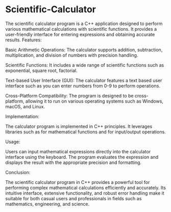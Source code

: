 # Scientific-Calculator
The scientific calculator program is a C++ application designed to perform various mathematical calculations with scientific functions. It provides a user-friendly interface for entering expressions and obtaining accurate results.
Features:

Basic Arithmetic Operations: The calculator supports addition, subtraction, multiplication, and division of numbers with precision handling.

Scientific Functions: It includes a wide range of scientific functions such as exponential, square root, factorial.

Text-based User Interface (GUI): The calculator features a text based user interface such as you can enter numbers from 0-9 to perform operations.

Cross-Platform Compatibility: The program is designed to be cross-platform, allowing it to run on various operating systems such as Windows, macOS, and Linux.

Implementation:

The calculator program is implemented in C++ principles. It leverages libraries such as <cmath> for mathematical functions and <iostream> for input/output operations.

Usage:

Users can input mathematical expressions directly into the calculator interface using the keyboard. The program evaluates the expression and displays the result with the appropriate precision and formatting.

Conclusion:

The scientific calculator program in C++ provides a powerful tool for performing complex mathematical calculations efficiently and accurately. Its intuitive interface, extensive functionality, and robust error handling make it suitable for both casual users and professionals in fields such as mathematics, engineering, and science.


